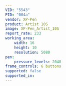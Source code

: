 ```yaml
---
VID: "5543"
PID: "004a"
vendor: XP-Pen
product: Artist 10S
image: XP-Pen_Artist_10S
report_rate: 233
working_area:
    width: 16
    height: 10
    resolution: 5080
pen:
    pressure_levels: 2048
frame_controls: 6 buttons
supported: false
supported_in:
---
```

